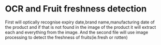 # OCR and Fruit freshness detection
First will optically recognise expiry date,brand name,manufacturing date of the product and if that is not found in the image of the product it will extract each and everything from the image. And the second file will use image processing to detect the freshness of fruits(ie.fresh or rotten)
